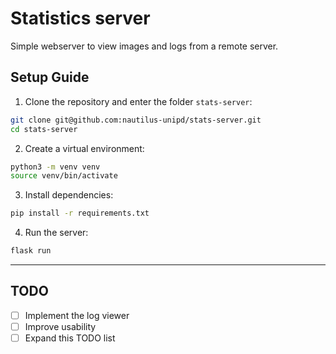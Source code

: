 # Statistics server

Simple webserver to view images and logs from a remote server.

## Setup Guide

1. Clone the repository and enter the folder `stats-server`:
 ```bash
git clone git@github.com:nautilus-unipd/stats-server.git
cd stats-server
 ```
2. Create a virtual environment:
```bash
python3 -m venv venv
source venv/bin/activate
```
3. Install dependencies:
```bash 
pip install -r requirements.txt
```

4. Run the server:
```bash
flask run
```


---
## TODO
- [ ] Implement the log viewer
- [ ] Improve usability 
- [ ] Expand this TODO list
